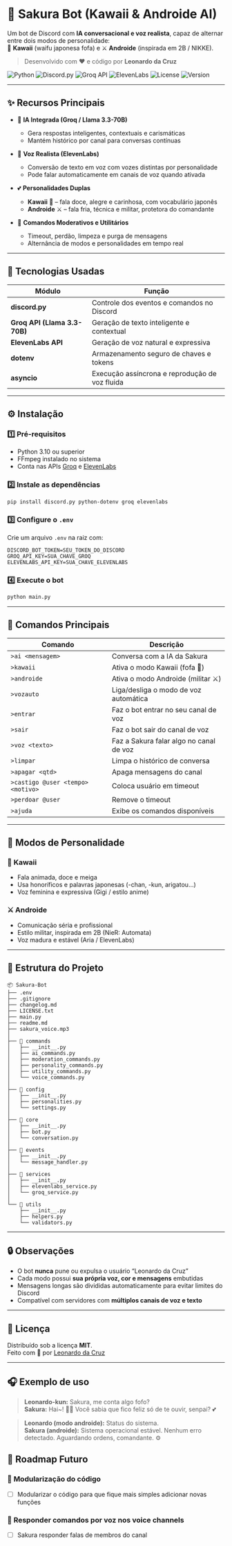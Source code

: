 # 🌸 Sakura Bot (Kawaii & Androide AI)

Um bot de Discord com **IA conversacional e voz realista**, capaz de alternar entre dois modos de personalidade:  
💖 **Kawaii** (waifu japonesa fofa) e ⚔️ **Androide** (inspirada em 2B / NIKKE).

> Desenvolvido com ❤️ e código por **Leonardo da Cruz**

![Python](https://img.shields.io/badge/Python-3.10+-blue.svg)
![Discord.py](https://img.shields.io/badge/Discord.py-2.3+-green.svg)
![Groq API](https://img.shields.io/badge/Groq-Llama_3.3_70B-orange.svg)
![ElevenLabs](https://img.shields.io/badge/Voice-ElevenLabs-purple.svg)
![License](https://img.shields.io/badge/License-MIT-yellow.svg)
![Version](https://img.shields.io/badge/Version-v1.0.2-purple.svg)

---

## ✨ Recursos Principais

- 🤖 **IA Integrada (Groq / Llama 3.3-70B)**
  - Gera respostas inteligentes, contextuais e carismáticas
  - Mantém histórico por canal para conversas contínuas
  
- 🎤 **Voz Realista (ElevenLabs)**
  - Conversão de texto em voz com vozes distintas por personalidade
  - Pode falar automaticamente em canais de voz quando ativada
  
- 💕 **Personalidades Duplas**
  - **Kawaii** 🌸 – fala doce, alegre e carinhosa, com vocabulário japonês
  - **Androide** ⚔️ – fala fria, técnica e militar, protetora do comandante

- 🔧 **Comandos Moderativos e Utilitários**
  - Timeout, perdão, limpeza e purga de mensagens
  - Alternância de modos e personalidades em tempo real

---

## 🧠 Tecnologias Usadas

| Módulo | Função |
|--------|--------|
| **discord.py** | Controle dos eventos e comandos no Discord |
| **Groq API (Llama 3.3-70B)** | Geração de texto inteligente e contextual |
| **ElevenLabs API** | Geração de voz natural e expressiva |
| **dotenv** | Armazenamento seguro de chaves e tokens |
| **asyncio** | Execução assíncrona e reprodução de voz fluida |

---

## ⚙️ Instalação

### 1️⃣ Pré-requisitos
- Python 3.10 ou superior
- FFmpeg instalado no sistema
- Conta nas APIs [Groq](https://console.groq.com) e [ElevenLabs](https://elevenlabs.io)

### 2️⃣ Instale as dependências
```bash
pip install discord.py python-dotenv groq elevenlabs
```

### 3️⃣ Configure o `.env`
Crie um arquivo `.env` na raiz com:
```env
DISCORD_BOT_TOKEN=SEU_TOKEN_DO_DISCORD
GROQ_API_KEY=SUA_CHAVE_GROQ
ELEVENLABS_API_KEY=SUA_CHAVE_ELEVENLABS
```

### 4️⃣ Execute o bot
```bash
python main.py
```

---

## 💬 Comandos Principais

| Comando | Descrição |
|----------|------------|
| `>ai <mensagem>` | Conversa com a IA da Sakura |
| `>kawaii` | Ativa o modo Kawaii (fofa 🌸) |
| `>androide` | Ativa o modo Androide (militar ⚔️) |
| `>vozauto` | Liga/desliga o modo de voz automática |
| `>entrar` | Faz o bot entrar no seu canal de voz |
| `>sair` | Faz o bot sair do canal de voz |
| `>voz <texto>` | Faz a Sakura falar algo no canal de voz |
| `>limpar` | Limpa o histórico de conversa |
| `>apagar <qtd>` | Apaga mensagens do canal |
| `>castigo @user <tempo> <motivo>` | Coloca usuário em timeout |
| `>perdoar @user` | Remove o timeout |
| `>ajuda` | Exibe os comandos disponíveis |

---

## 🌸 Modos de Personalidade

### 💖 **Kawaii**
- Fala animada, doce e meiga  
- Usa honoríficos e palavras japonesas (-chan, -kun, arigatou...)  
- Voz feminina e expressiva (Gigi / estilo anime)

### ⚔️ **Androide**
- Comunicação séria e profissional  
- Estilo militar, inspirada em 2B (NieR: Automata)  
- Voz madura e estável (Aria / ElevenLabs)

---

## 📁 Estrutura do Projeto

```
📦 Sakura-Bot
├── .env
├── .gitignore
├── changelog.md
├── LICENSE.txt
├── main.py
├── readme.md
├── sakura_voice.mp3
│
├── 📁 commands
│   ├── __init__.py
│   ├── ai_commands.py
│   ├── moderation_commands.py
│   ├── personality_commands.py
│   ├── utility_commands.py
│   └── voice_commands.py
│
├── 📁 config
│   ├── __init__.py
│   ├── personalities.py
│   └── settings.py
│
├── 📁 core
│   ├── __init__.py
│   ├── bot.py
│   └── conversation.py
│
├── 📁 events
│   ├── __init__.py
│   └── message_handler.py
│
├── 📁 services
│   ├── __init__.py
│   ├── elevenlabs_service.py
│   └── groq_service.py
│
└── 📁 utils
    ├── __init__.py
    ├── helpers.py
    └── validators.py
```

---

## 🔒 Observações

- O bot **nunca** pune ou expulsa o usuário “Leonardo da Cruz”
- Cada modo possui **sua própria voz, cor e mensagens** embutidas
- Mensagens longas são divididas automaticamente para evitar limites do Discord
- Compatível com servidores com **múltiplos canais de voz e texto**

---

## 🧾 Licença

Distribuído sob a licença **MIT**.  
Feito com 💖 por [Leonardo da Cruz](https://github.com/Leosdc)

---

## 🎧 Exemplo de uso

> **Leonardo-kun:** Sakura, me conta algo fofo?  
> **Sakura:** Hai~! 🌸✨ Você sabia que fico feliz só de te ouvir, senpai? 💕  

> **Leonardo (modo androide):** Status do sistema.  
> **Sakura (androide):** Sistema operacional estável. Nenhum erro detectado. Aguardando ordens, comandante. ⚙️

## 🔮 **Roadmap Futuro**

### 🎯 **Modularização do código**
- [ ] Modularizar o código para que fique mais simples adicionar novas funções  

### 🎯 **Responder comandos por voz nos voice channels**
- [ ] Sakura responder falas de membros do canal